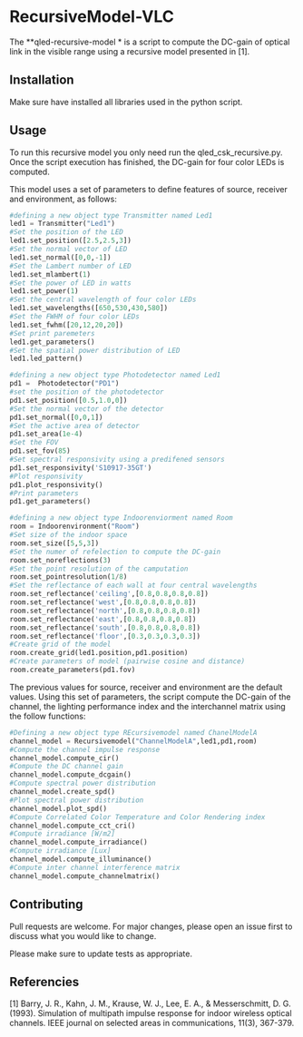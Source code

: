 # RecursiveModel-VLC

The **qled-recursive-model * is a script to compute the DC-gain of optical link in the visible range using a recursive model presented in [1]. 

## Installation

Make sure have installed all libraries used in the python script. 

## Usage

To run this recursive model you only need run the qled_csk_recursive.py. Once the script execution has finished, the DC-gain for four color LEDs is computed. 

This model uses a set of parameters to define features of source, receiver and environment, as follows:

```python
#defining a new object type Transmitter named Led1
led1 = Transmitter("Led1")
#Set the position of the LED
led1.set_position([2.5,2.5,3])
#Set the normal vector of LED
led1.set_normal([0,0,-1]) 
#Set the Lambert number of LED
led1.set_mlambert(1)
#Set the power of LED in watts
led1.set_power(1)
#Set the central wavelength of four color LEDs
led1.set_wavelengths([650,530,430,580])
#Set the FWHM of four color LEDs
led1.set_fwhm([20,12,20,20])
#Set print paremeters
led1.get_parameters()
#Set the spatial power distribution of LED
led1.led_pattern()

#defining a new object type Photodetector named Led1
pd1 =  Photodetector("PD1")
#set the position of the photodetector
pd1.set_position([0.5,1.0,0])
#Set the normal vector of the detector
pd1.set_normal([0,0,1])
#Set the active area of detector
pd1.set_area(1e-4)
#Set the FOV 
pd1.set_fov(85)
#Set spectral responsivity using a predifened sensors
pd1.set_responsivity('S10917-35GT')
#Plot responsivity 
pd1.plot_responsivity()
#Print parameters
pd1.get_parameters()

#defining a new object type Indoorenviorment named Room
room = Indoorenvironment("Room")
#Set size of the indoor space
room.set_size([5,5,3])
#Set the numer of refelection to compute the DC-gain
room.set_noreflections(3)
#Set the point resolution of the camputation
room.set_pointresolution(1/8)
#Set the reflectance of each wall at four central wavelengths
room.set_reflectance('ceiling',[0.8,0.8,0.8,0.8])
room.set_reflectance('west',[0.8,0.8,0.8,0.8])
room.set_reflectance('north',[0.8,0.8,0.8,0.8])
room.set_reflectance('east',[0.8,0.8,0.8,0.8])
room.set_reflectance('south',[0.8,0.8,0.8,0.8])
room.set_reflectance('floor',[0.3,0.3,0.3,0.3])    
#Create grid of the model
room.create_grid(led1.position,pd1.position)
#Create parameters of model (pairwise cosine and distance)
room.create_parameters(pd1.fov)

```

The previous values for source, receiver and environment are the default values. Using this set of parameters, the script compute the DC-gain of the channel, the lighting performance index and the interchannel matrix using the follow functions:

```python
#Defining a new object type REcursivemodel named ChanelModelA
channel_model = Recursivemodel("ChannelModelA",led1,pd1,room)
#Compute the channel impulse response
channel_model.compute_cir()
#Compute the DC channel gain
channel_model.compute_dcgain()
#Compute spectral power distribution 
channel_model.create_spd()
#Plot spectral power distribution 
channel_model.plot_spd()
#Compute Correlated Color Temperature and Color Rendering index 
channel_model.compute_cct_cri()
#Compute irradiance [W/m2]
channel_model.compute_irradiance()
#Compute irradiance [Lux]
channel_model.compute_illuminance()
#Compute inter channel interference matrix 
channel_model.compute_channelmatrix()
```


## Contributing
Pull requests are welcome. For major changes, please open an issue first to discuss what you would like to change.

Please make sure to update tests as appropriate.

## Referencies
[1] Barry, J. R., Kahn, J. M., Krause, W. J., Lee, E. A., & Messerschmitt, D. G. (1993). Simulation of multipath impulse response for indoor wireless optical channels. IEEE journal on selected areas in communications, 11(3), 367-379.
